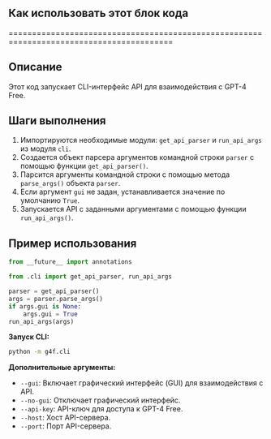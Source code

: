## Как использовать этот блок кода
=========================================================================================

Описание
-------------------------
Этот код запускает CLI-интерфейс API для взаимодействия с GPT-4 Free.

Шаги выполнения
-------------------------
1. Импортируются необходимые модули: `get_api_parser` и `run_api_args` из модуля `cli`.
2. Создается объект парсера аргументов командной строки `parser` с помощью функции `get_api_parser()`.
3. Парсится аргументы командной строки с помощью метода `parse_args()` объекта `parser`.
4. Если аргумент `gui` не задан, устанавливается значение по умолчанию `True`.
5. Запускается API с заданными аргументами с помощью функции `run_api_args()`.

Пример использования
-------------------------

```python
from __future__ import annotations

from .cli import get_api_parser, run_api_args

parser = get_api_parser()
args = parser.parse_args()
if args.gui is None:
    args.gui = True
run_api_args(args)
```

**Запуск CLI:**

```bash
python -m g4f.cli
```

**Дополнительные аргументы:**

* `--gui`:  Включает графический интерфейс (GUI) для взаимодействия с API.
* `--no-gui`: Отключает графический интерфейс.
* `--api-key`:  API-ключ для доступа к GPT-4 Free.
* `--host`:  Хост API-сервера.
* `--port`: Порт API-сервера.